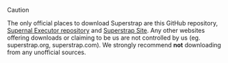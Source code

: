 > [!CAUTION]
> The only official places to download Superstrap are this GitHub repository, [Supernal Executor repository](https://github.com/BeanyDio/Supernal/releases/latest/) and [Superstrap Site](https://superstrap.vercel.app). Any other websites offering downloads or claiming to be us are not controlled by us (eg. superstrap.org, superstrap.com). We strongly recommend **not** downloading from any unofficial sources.
